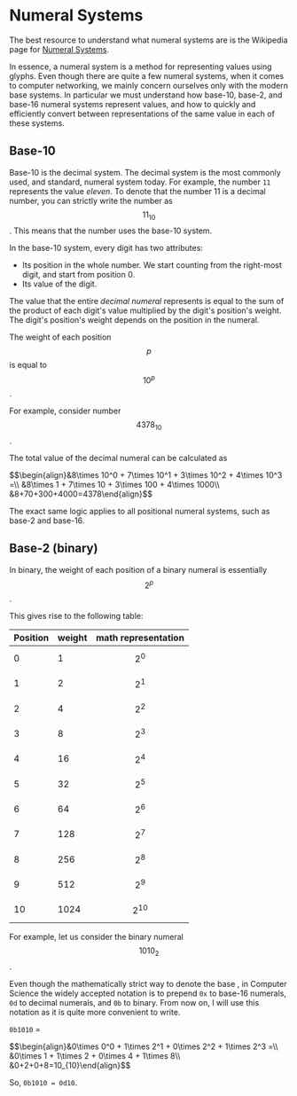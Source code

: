 # Numeral Systems

The best resource to understand what numeral systems are is the Wikipedia page for [Numeral Systems](https://en.wikipedia.org/wiki/Numeral_system).

In essence, a numeral system is a method for representing values using glyphs. Even though there are quite a few numeral systems, when it comes to computer networking, we mainly concern ourselves only with the modern base systems. In particular we must understand how base-10, base-2, and base-16 numeral systems represent values, and how to quickly and efficiently convert between representations of the same value in each of these systems.

## Base-10

Base-10 is the decimal system. The decimal system is the most commonly used, and standard, numeral system today. For example, the number `11` represents the value _eleven_. To denote that the number 11 is a decimal number, you can strictly write the number as <span>$$ 11_{10} $$</span>. This means that the number uses the base-10 system.

In the base-10 system, every digit has two attributes:

* Its position in the whole number. We start counting from the right-most digit, and start from position 0.
* Its value of the digit.

The value that the entire _decimal numeral_ represents is equal to the sum of the product of each digit's value multiplied by the digit's position's weight. The digit's position's weight depends on the position in the numeral.

The weight of each position <span>$$ p $$</span> is equal to <span>$$ 10^p $$</span>.

For example, consider number <span>$$4378_{10}$$</span>.

The total value of the decimal numeral can be calculated as

<div>
$$\begin{align}&8\times 10^0 + 7\times 10^1 + 3\times 10^2 + 4\times 10^3 =\\
&8\times 1 + 7\times 10 + 3\times 100 + 4\times 1000\\
&8+70+300+4000=4378\end{align}$$
</div>

The exact same logic applies to all positional numeral systems, such as base-2 and base-16.

## Base-2 (binary)

In binary, the weight of each position of a binary numeral is essentially <span>$$ 2^p $$</span>.

This gives rise to the following table:


| Position  | weight | math representation     |
| --------- | ------ | ----------------------- |
| 0         | 1      | <span>$$2^0$$</span>    |
| 1         | 2      | <span>$$2^1$$</span>    |
| 2         | 4      | <span>$$2^2$$</span>    |
| 3         | 8      | <span>$$2^3$$</span>    |
| 4         | 16     | <span>$$2^4$$</span>    |
| 5         | 32     | <span>$$2^5$$</span>    |
| 6         | 64     | <span>$$2^6$$</span>    |
| 7         | 128    | <span>$$2^7$$</span>    |
| 8         | 256    | <span>$$2^8$$</span>    |
| 9         | 512    | <span>$$2^9$$</span>    |
| 10        | 1024   | <span>$$2^{10}$$</span> |

For example, let us consider the binary numeral <span>$$1010_2$$</span>.

Even though the mathematically strict way to denote the base , in Computer Science the widely accepted notation is to prepend `0x` to base-16 numerals, `0d` to decimal numerals, and `0b` to binary. From now on, I will use this notation as it is quite more convenient to write.

`0b1010` = 

<div>
$$\begin{align}&0\times 0^0 + 1\times 2^1 + 0\times 2^2 + 1\times 2^3 =\\
&0\times 1 + 1\times 2 + 0\times 4 + 1\times 8\\
&0+2+0+8=10_{10}\end{align}$$
</div>

So, `0b1010 = 0d10`.